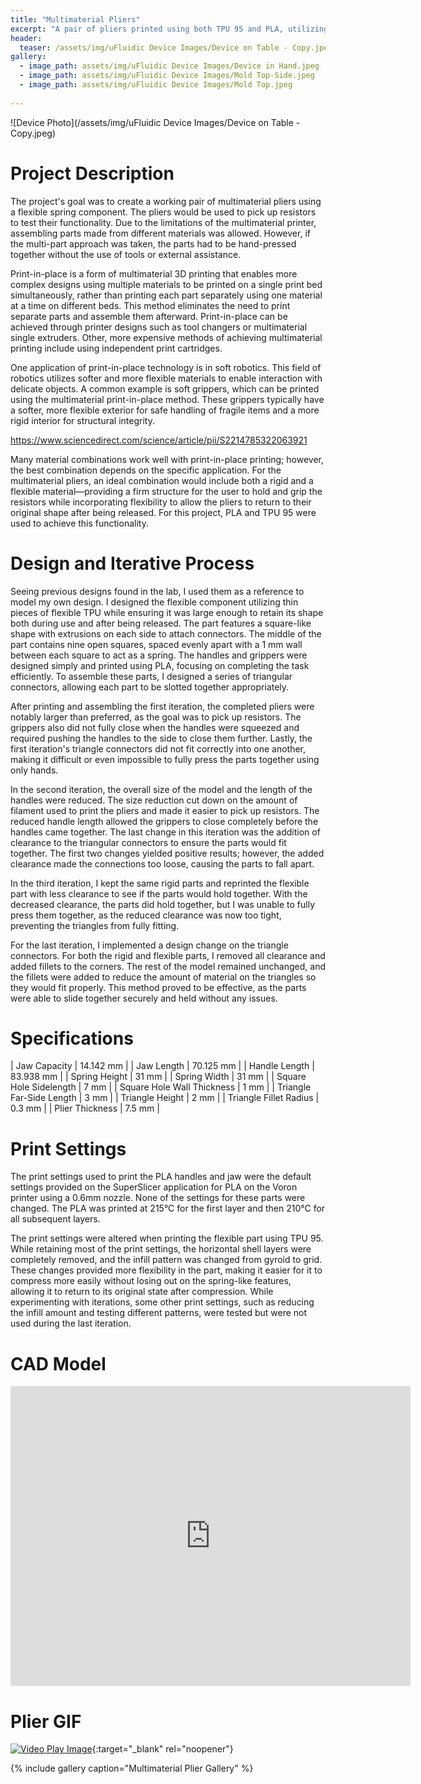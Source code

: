 ```yaml
---
title: "Multimaterial Pliers"
excerpt: "A pair of pliers printed using both TPU 95 and PLA, utilizing the flexibility of TPU 95 and the rigid structure of PLA to complete a task."
header:
  teaser: /assets/img/uFluidic Device Images/Device on Table - Copy.jpeg
gallery:
  - image_path: assets/img/uFluidic Device Images/Device in Hand.jpeg
  - image_path: assets/img/uFluidic Device Images/Mold Top-Side.jpeg
  - image_path: assets/img/uFluidic Device Images/Mold Top.jpeg
   
---
```


![Device Photo](/assets/img/uFluidic Device Images/Device on Table - Copy.jpeg)

# Project Description

The project's goal was to create a working pair of multimaterial pliers using a flexible spring component. The pliers would be used to pick up resistors to test their functionality. Due to the limitations of the multimaterial printer, assembling parts made from different materials was allowed. However, if the multi-part approach was taken, the parts had to be hand-pressed together without the use of tools or external assistance.

Print-in-place is a form of multimaterial 3D printing that enables more complex designs using multiple materials to be printed on a single print bed simultaneously, rather than printing each part separately using one material at a time on different beds. This method eliminates the need to print separate parts and assemble them afterward. Print-in-place can be achieved through printer designs such as tool changers or multimaterial single extruders. Other, more expensive methods of achieving multimaterial printing include using independent print cartridges.

One application of print-in-place technology is in soft robotics. This field of robotics utilizes softer and more flexible materials to enable interaction with delicate objects. A common example is soft grippers, which can be printed using the multimaterial print-in-place method. These grippers typically have a softer, more flexible exterior for safe handling of fragile items and a more rigid interior for structural integrity.

https://www.sciencedirect.com/science/article/pii/S2214785322063921

Many material combinations work well with print-in-place printing; however, the best combination depends on the specific application. For the multimaterial pliers, an ideal combination would include both a rigid and a flexible material—providing a firm structure for the user to hold and grip the resistors while incorporating flexibility to allow the pliers to return to their original shape after being released. For this project, PLA and TPU 95 were used to achieve this functionality.


# Design and Iterative Process

Seeing previous designs found in the lab, I used them as a reference to model my own design. I designed the flexible component utilizing thin pieces of flexible TPU while ensuring it was large enough to retain its shape both during use and after being released. The part features a square-like shape with extrusions on each side to attach connectors. The middle of the part contains nine open squares, spaced evenly apart with a 1 mm wall between each square to act as a spring. The handles and grippers were designed simply and printed using PLA, focusing on completing the task efficiently. To assemble these parts, I designed a series of triangular connectors, allowing each part to be slotted together appropriately.

After printing and assembling the first iteration, the completed pliers were notably larger than preferred, as the goal was to pick up resistors. The grippers also did not fully close when the handles were squeezed and required pushing the handles to the side to close them further. Lastly, the first iteration's triangle connectors did not fit correctly into one another, making it difficult or even impossible to fully press the parts together using only hands.

In the second iteration, the overall size of the model and the length of the handles were reduced. The size reduction cut down on the amount of filament used to print the pliers and made it easier to pick up resistors. The reduced handle length allowed the grippers to close completely before the handles came together. The last change in this iteration was the addition of clearance to the triangular connectors to ensure the parts would fit together. The first two changes yielded positive results; however, the added clearance made the connections too loose, causing the parts to fall apart.

In the third iteration, I kept the same rigid parts and reprinted the flexible part with less clearance to see if the parts would hold together. With the decreased clearance, the parts did hold together, but I was unable to fully press them together, as the reduced clearance was now too tight, preventing the triangles from fully fitting.

For the last iteration, I implemented a design change on the triangle connectors. For both the rigid and flexible parts, I removed all clearance and added fillets to the corners. The rest of the model remained unchanged, and the fillets were added to reduce the amount of material on the triangles so they would fit properly. This method proved to be effective, as the parts were able to slide together securely and held without any issues.


# Specifications

| Jaw Capacity | 14.142 mm |
| Jaw Length | 70.125 mm |
| Handle Length | 83.938 mm |
| Spring Height | 31 mm |
| Spring Width | 31 mm |
| Square Hole Sidelength | 7 mm |
| Square Hole Wall Thickness | 1 mm |
| Triangle Far-Side Length | 3 mm |
| Triangle Height | 2 mm |
| Triangle Fillet Radius | 0.3 mm |
| Plier Thickness | 7.5 mm |

# Print Settings

The print settings used to print the PLA handles and jaw were the default settings provided on the SuperSlicer application for PLA on the Voron printer using a 0.6mm nozzle. None of the settings for these parts were changed. The PLA was printed at 215°C for the first layer and then 210°C for all subsequent layers.

The print settings were altered when printing the flexible part using TPU 95. While retaining most of the print settings, the horizontal shell layers were completely removed, and the infill pattern was changed from gyroid to grid. These changes provided more flexibility in the part, making it easier for it to compress more easily without losing out on the spring-like features, allowing it to return to its original state after compression. While experimenting with iterations, some other print settings, such as reducing the infill amount and testing different patterns, were tested but were not used during the last iteration.


# CAD Model
<iframe src="https://vanderbilt643.autodesk360.com/shares/public/SH286ddQT78850c0d8a47e3fbe2806571966?mode=embed" width="640" height="480" allowfullscreen="true" webkitallowfullscreen="true" mozallowfullscreen="true"  frameborder="0"></iframe>

<br>

# Plier GIF
[![Video Play Image](https://img.youtube.com/vi/dTI9CPz5Ph0/0.jpg)](https://www.youtube.com/watch?v=dTI9CPz5Ph0){:target="_blank" rel="noopener"}

{% include gallery caption="Multimaterial Plier Gallery" %}
